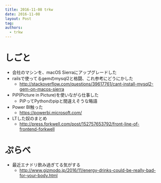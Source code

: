 ```yaml
---
title: 2016-11-08 trkw
date: 2016-11-08
layout: Post
tag:  
authors:
  - trkw
---
```


# しごと

- 会社のマシンを、macOS Sierraにアップグレードした
- railsで使ってるgemのmysql2と格闘、これ参考にどうにかした
  - http://stackoverflow.com/questions/39617761/cant-install-mysql2-gem-on-macos-sierra
- PiP(Picture in Picture)を使いながら仕事した
  - PiPってPythonのpipと間違えそうな略語
- Power BI触った
  - https://powerbi.microsoft.com/
- LTした奴のまとめ
  - http://press.forkwell.com/post/152757653792/front-line-of-frontend-forkwell

# ぷらべ

- 最近エナドリ飲み過ぎてる気がする
  - http://www.gizmodo.jp/2016/11/energy-drinks-could-be-really-bad-for-your-body.html
